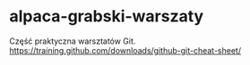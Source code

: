 # alpaca-grabski-warszaty
Część praktyczna warsztatów Git.
https://training.github.com/downloads/github-git-cheat-sheet/

